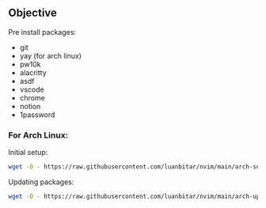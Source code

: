 ## Objective

Pre install packages:

- git
- yay (for arch linux)
- pw10k
- alacritty
- asdf
- vscode
- chrome
- notion
- 1password

### For Arch Linux:

Initial setup:

```bash
wget -O - https://raw.githubusercontent.com/luanbitar/nvim/main/arch-setup.sh | bash
```

Updating packages:

```bash
wget -O - https://raw.githubusercontent.com/luanbitar/nvim/main/arch-update.sh | bash
```
